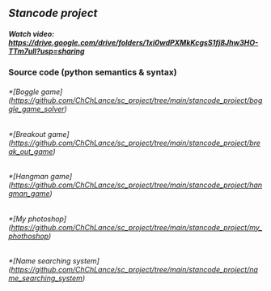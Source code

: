 ## *Stancode project*

##### Watch video: https://drive.google.com/drive/folders/1xi0wdPXMkKcgsS1fj8Jhw3HO-TTm7ull?usp=sharing

### Source code (python semantics & syntax)
###### *[Boggle game] (https://github.com/ChChLance/sc_project/tree/main/stancode_project/boggle_game_solver)
###### *[Breakout game] (https://github.com/ChChLance/sc_project/tree/main/stancode_project/break_out_game)
###### *[Hangman game]  (https://github.com/ChChLance/sc_project/tree/main/stancode_project/hangman_game)
###### *[My photoshop]  (https://github.com/ChChLance/sc_project/tree/main/stancode_project/my_phothoshop)
###### *[Name searching system]  (https://github.com/ChChLance/sc_project/tree/main/stancode_project/name_searching_system)

